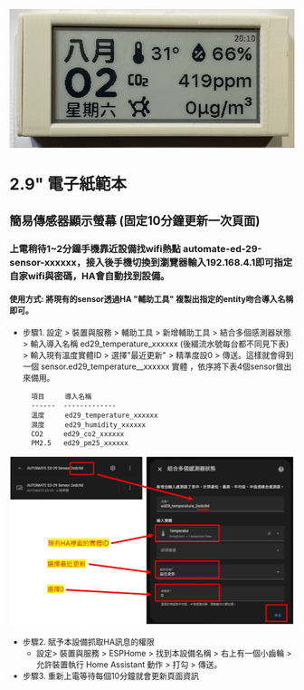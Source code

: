 ![081733](/ED_29/image/834866CA.jpg)

# 2.9" 電子紙範本
## 簡易傳感器顯示螢幕 (固定10分鐘更新一次頁面)
### 上電稍待1~2分鐘手機靠近設備找wifi熱點 automate-ed-29-sensor-xxxxxx，接入後手機切換到瀏覽器輸入192.168.4.1即可指定自家wifi與密碼，HA會自動找到設備。
#### 使用方式: 將現有的sensor透過HA "輔助工具" 複製出指定的entity吻合導入名稱即可。 

- 步驟1. 設定 > 裝置與服務 > 輔助工具 > 新增輔助工具 > 結合多個感測器狀態 > 輸入導入名稱 ed29_temperature_xxxxxx (後綴流水號每台都不同見下表) > 輸入現有溫度實體ID > 選擇"最近更新" > 精準度設0 > 傳送。這樣就會得到一個 sensor.ed29_temperature__xxxxxx 實體 ，依序將下表4個sensor做出來備用。

        項目     導入名稱
        ------  -------------          
        溫度     ed29_temperature_xxxxxx
        濕度     ed29_humidity_xxxxxx
        CO2     ed29_co2_xxxxxx
        PM2.5   ed29_pm25_xxxxxx


![081733](/ED_29/image/B8AD097F3.JPG)

  
- 步驟2. 賦予本設備抓取HA訊息的權限
  * 設定> 裝置與服務 > ESPHome > 找到本設備名稱 > 右上有一個小齒輪 >  允許裝置執行 Home Assistant 動作 > 打勾  > 傳送。
- 步驟3. 重新上電等待每個10分鐘就會更新頁面資訊

